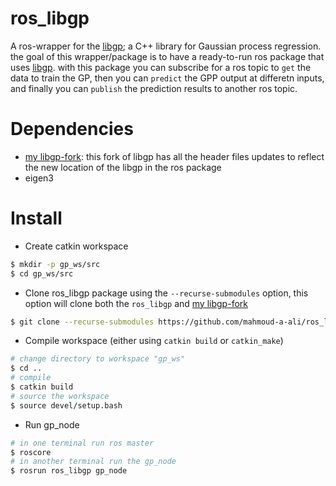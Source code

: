 # ros_libgp
A ros-wrapper for the [libgp][]; a C++ library for Gaussian process regression. the goal of this wrapper/package is to have a ready-to-run ros package that uses [libgp][]. with this package you can subscribe for a ros topic to `get` the data to train the GP, then you can `predict` the GPP output at differetn inputs, and finally you can `publish` the prediction results to another ros topic.

# Dependencies
- [my libgp-fork][]: this fork of libgp has all the header files updates to reflect the new location of the libgp in the ros package 
- eigen3
# Install
- Create catkin workspace
```bash
$ mkdir -p gp_ws/src
$ cd gp_ws/src
```
- Clone ros_libgp package using the `--recurse-submodules` option, this option will clone both the `ros_libgp` and [my libgp-fork][] 
```bash
$ git clone --recurse-submodules https://github.com/mahmoud-a-ali/ros_libgp.git
```
- Compile workspace (either using `catkin build` or `catkin_make`)
```bash
# change directory to workspace "gp_ws"
$ cd ..   
# compile
$ catkin build    
# source the workspace
$ source devel/setup.bash  
```
- Run gp_node
```bash
# in one terminal run ros master
$ roscore
# in another terminal run the gp_node
$ rosrun ros_libgp gp_node
```





[libgp]: https://github.com/mblum/libgp
[my libgp-fork]: https://github.com/mahmoud-a-ali/libgp
